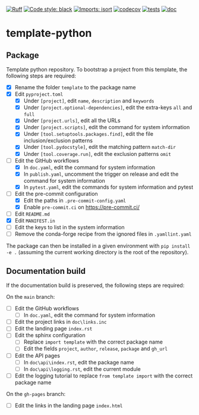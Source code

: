 [![Ruff](https://img.shields.io/endpoint?url=https://raw.githubusercontent.com/astral-sh/ruff/main/assets/badge/v2.json)](https://github.com/astral-sh/ruff)
[![Code style: black](https://img.shields.io/badge/code%20style-black-000000.svg)](https://github.com/psf/black)
[![Imports: isort](https://img.shields.io/badge/%20imports-isort-%231674b1?style=flat&labelColor=ef8336)](https://pycqa.github.io/isort/)
[![codecov](https://codecov.io/gh/mscheltienne/template-python/branch/main/graph/badge.svg?token=KRYRRUXDYY)](https://codecov.io/gh/mscheltienne/template-python)
[![tests](https://github.com/mscheltienne/template-python/actions/workflows/pytest.yaml/badge.svg?branch=main)](https://github.com/mscheltienne/template-python/actions/workflows/pytest.yaml)
[![doc](https://github.com/mscheltienne/template-python/actions/workflows/doc.yaml/badge.svg?branch=main)](https://github.com/mscheltienne/template-python/actions/workflows/doc.yaml)

# template-python

## Package

Template python repository. To bootstrap a project from this template, the
following steps are required:

- [x] Rename the folder `template` to the package name
- [x] Edit `pyproject.toml`
    - [x] Under `[project]`, edit `name`, `description` and `keywords`
    - [x] Under `[project.optional-dependencies]`, edit the extra-keys `all` and `full`
    - [x] Under `[project.urls]`, edit all the URLs
    - [x] Under `[project.scripts]`, edit the command for system information
    - [x] Under `[tool.setuptools.packages.find]`, edit the file inclusion/exclusion patterns
    - [x] Under `[tool.pydocstyle]`, edit the matching pattern `match-dir`
    - [x] Under `[tool.coverage.run]`, edit the exclusion patterns `omit`
- [ ] Edit the GitHub workflows
    - [x] In `doc.yaml`, edit the command for system information
    - [x] In `publish.yaml`, uncomment the trigger on release and edit the command for system information
    - [x] In `pytest.yaml`, edit the commands for system information and pytest
- [ ] Edit the pre-commit configuration
    - [x] Edit the paths in `.pre-commit-config.yaml`
    - [x] Enable `pre-commit.ci` on https://pre-commit.ci/
- [ ] Edit `README.md`
- [x] Edit `MANIFEST.in`
- [ ] Edit the keys to list in the system information
- [ ] Remove the conda-forge recipe from the ignored files in ``.yamllint.yaml``

The package can then be installed in a given environment with
`pip install -e .` (assuming the current working directory is the root of the
repository).

## Documentation build

If the documentation build is preserved, the following steps are required:

On the `main` branch:
- [ ] Edit the GitHub workflows
    - [ ] In `doc.yaml`, edit the command for system information
- [ ] Edit the project links in `doc\links.inc`
- [ ] Edit the landing page `index.rst`
- [ ] Edit the sphinx configuration
    - [ ] Replace `import template` with the correct package name
    - [ ] Edit the fields `project`, `author`, `release`, `package` and `gh_url`
- [ ] Edit the API pages
    - [ ] In `doc\api\index.rst`, edit the package name
    - [ ] In `doc\api\logging.rst`, edit the current module
- [ ] Edit the logging tutorial to replace `from template import` with the correct package name

On the `gh-pages` branch:
- [ ] Edit the links in the landing page `index.html`
